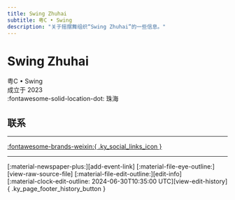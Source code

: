 ```yaml
---
title: Swing Zhuhai
subtitle: 粤C • Swing
description: "关于摇摆舞组织“Swing Zhuhai”的一些信息。"
---
```


# Swing Zhuhai

粤C • Swing  
成立于 2023  
:fontawesome-solid-location-dot: 珠海  


## 联系


---

 [:fontawesome-brands-weixin:{ .ky_social_links_icon }](# "粤 C Swing 摇摆 ZH")

---

<div class="ky_page_footer" markdown>
<div class="ky_page_footer_trailing" markdown="span">
[:material-newspaper-plus:][add-event-link]
[:material-file-eye-outline:][view-raw-source-file]
[:material-file-edit-outline:][edit-info]
</div>
<div class="ky_page_footer_leading" markdown="span">
[:material-clock-edit-outline: 2024-06-30T10:35:00 UTC][view-edit-history]{ .ky_page_footer_history_button }
</div>
</div>

[add-event-link]: https://github.com/swingdance/events/issues/new?assignees=&labels=add+event&projects=&template=02-add_entity.yml&title=%5Bzh_CN%5D%20Add%20Event%3A%20%3CName%3E&region=zh_CN&province=Guangdong&city=Zhuhai&org_id=yue-c-swing "添加活动"
[view-raw-source-file]: https://github.com/swingdance/orgs/blob/main/zh_CN/yue-c-swing.json "查看原始源文件"
[edit-info]: https://github.com/swingdance/orgs/issues/new?assignees=&labels=update+org&projects=&template=03-update_entity.yml&title=%5Bzh_CN%5D%20Update%20Org%3A%20Swing%20Zhuhai&region=zh_CN&id=yue-c-swing&name=Swing%20Zhuhai "编辑信息"

[view-edit-history]: https://github.com/swingdance/orgs/commits/main/zh_CN/yue-c-swing.json "查看编辑历史"

